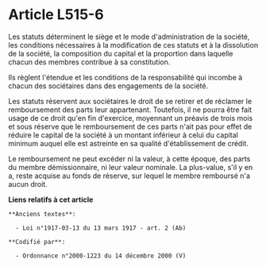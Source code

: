 # Article L515-6

Les statuts déterminent le siège et le mode d'administration de la société, les conditions nécessaires à la modification de
ces statuts et à la dissolution de la société, la composition du capital et la proportion dans laquelle chacun des membres
contribue à sa constitution.

Ils règlent l'étendue et les conditions de la responsabilité qui incombe à chacun des sociétaires dans des engagements de la
société.

Les statuts réservent aux sociétaires le droit de se retirer et de réclamer le remboursement des parts leur appartenant.
Toutefois, il ne pourra être fait usage de ce droit qu'en fin d'exercice, moyennant un préavis de trois mois et sous réserve
que le remboursement de ces parts n'ait pas pour effet de réduire le capital de la société à un montant inférieur à celui du
capital minimum auquel elle est astreinte en sa qualité d'établissement de crédit.

Le remboursement ne peut excéder ni la valeur, à cette époque, des parts du membre démissionnaire, ni leur valeur nominale.
La plus-value, s'il y en a, reste acquise au fonds de réserve, sur lequel le membre remboursé n'a aucun droit.

**Liens relatifs à cet article**

	**Anciens textes**:

	  - Loi n°1917-03-13 du 13 mars 1917 - art. 2 (Ab)

	**Codifié par**:

	  - Ordonnance n°2000-1223 du 14 décembre 2000 (V)
